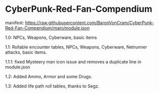 # CyberPunk-Red-Fan-Compendium

manifest: https://raw.githubusercontent.com/BaronVonCram/CyberPunk-Red-Fan-Compendium/main/module.json

1.0:
NPCs, Weapons, Cyberware, basic items

1.1:
Rollable encounter tables, NPCs, Weapons, Cyberware, Netrunner attacks, basic items.

1.1.1: fixed Mysteery man icon issue and removes a duplicate line in module.json

1.2: Added Ammo, Armor and some Drugs.

1.3: Added life path roll tables, thanks to Segz.
